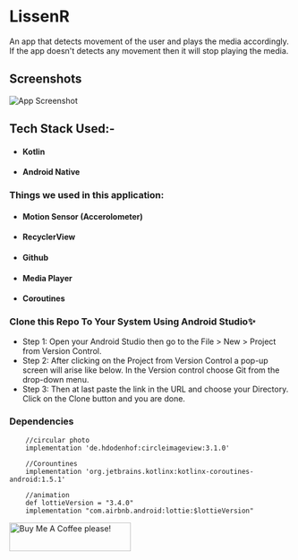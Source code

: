 # LissenR

An app that detects movement of the user and plays the media accordingly. If the app doesn't detects any movement then it will stop playing the media.


## Screenshots

![App Screenshot](https://drive.google.com/file/d/18hJF5o0z6qAbyeLNsBX5jZtJEqGbme6N/view?usp=sharing)

## Tech Stack Used:-

-  #### Kotlin
-  #### Android Native

### Things we used in this application:
- #### Motion Sensor (Accerolometer)
- #### RecyclerView
- #### Github
- #### Media Player
- #### Coroutines

### Clone this Repo To Your System Using Android Studio✨
- Step 1: Open your Android Studio then go to the File > New > Project from Version Control.
- Step 2: After clicking on the Project from Version Control a pop-up screen will arise like below. In the Version control choose Git from the drop-down menu.
- Step 3: Then at last paste the link in the URL and choose your Directory. Click on the Clone button and you are done.
### Dependencies
```
    //circular photo
    implementation 'de.hdodenhof:circleimageview:3.1.0'

    //Corountines
    implementation 'org.jetbrains.kotlinx:kotlinx-coroutines-android:1.5.1'

    //animation
    def lottieVersion = "3.4.0"
    implementation "com.airbnb.android:lottie:$lottieVersion" 
```
    
<a href="https://www.buymeacoffee.com/kingbond470" target="_blank"><img src="https://cdn.buymeacoffee.com/buttons/default-orange.png" alt="Buy Me A Coffee please!" style="height: 51px !important;width: 217px !important;" ></a>
